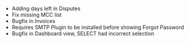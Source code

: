 - Adding days left in Disputes
- Fix missing MCC list
- Bugfix in Invoices
- Requires SMTP Plugin to be installed before showing Forgot Password
- Bugfix in Dashboard view, SELECT had incorrect selection